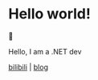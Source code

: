 # Hello world!

👋

Hello, I am a .NET dev

[bilibili](https://space.bilibili.com/47754706) | [blog](https://prime167.github.io)

